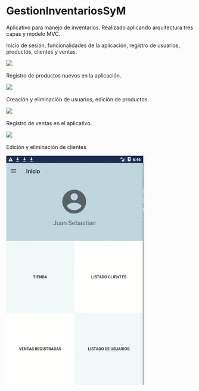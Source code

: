 # GestionInventariosSyM
Aplicativo para manejo de inventarios.
Realizado aplicando arquitectura tres capas y modelo MVC.

Inicio de sesión, funcionalidades de la aplicación, registro de usuarios, productos, clientes y ventas.


![](DemoApp.gif)

Registro de productos nuevos en la aplicación.


![](DemoGifs/DemoNewProduct.gif)

Creación y eliminación de usuarios, edición de productos.


![](DemoGifs/DemoUsersAndEditProduct.gif)

Registro de ventas en el aplicativo.


![](DemoGifs/DemoVenta.gif)

Edición y eliminación de clientes


![](DemoGifs/DemoCustomerEdit.gif)

